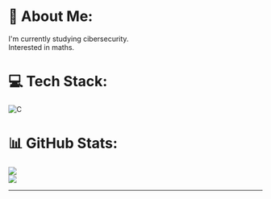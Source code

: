 # 💫 About Me:
I'm currently studying cibersecurity.<br>Interested in maths.


# 💻 Tech Stack:
![C](https://img.shields.io/badge/c-%2300599C.svg?style=for-the-badge&logo=c&logoColor=white)
# 📊 GitHub Stats:
![](https://github-readme-stats.vercel.app/api?username=iness-1810&theme=dark&hide_border=false&include_all_commits=false&count_private=false)<br/>
![](https://nirzak-streak-stats.vercel.app/?user=iness-1810&theme=dark&hide_border=false)<br/>


---

<!-- Proudly created with GPRM ( https://gprm.itsvg.in ) -->
